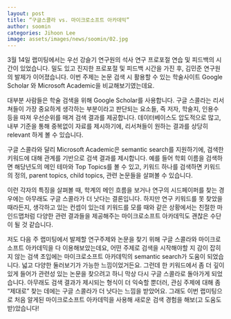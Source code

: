 ```yaml
---
layout: post
title: “구글스콜라 vs. 마이크로소프트 아카데믹”
author: soomin
categories: Jihoon Lee	 
image: assets/images/news/soomin/02.jpg
---
```

3월 14일 랩미팅에서는 우선 강슬기 연구원의 석사 연구 프로포절 연습 및 피드백의 시간이 있었습니다. 밀도 있고 진지한 프로포절 및 피드백 시간을 가진 후, 김민준 연구원의 발제가 이어졌습니다. 이번 주제는 논문 검색 시 활용할 수 있는 학술사이트 Google Scholar 와 Microsoft Academic을 비교해보기였는데요.

대부분 사람들은 학술 검색을 위해 Google Scholar를 사용합니다. 구글 스콜라는 리서쳐들이 가장 중요하게 생각하는 부분이라고 판단되는 요소들, 즉 저자, 학술지, 인용수 등을 따져 우선순위를 매겨 검색 결과를 제공합니다. 데이터베이스도 압도적으로 많고, 내부 기준을 통해 중복없이 자료를 제시하기에, 리서쳐들이 원하는 결과를 상당히 relevant 하게 볼 수 있습니다. 

구글 스콜라와 달리 Microsoft Academic은 semantic search를 지원하기에, 검색한 키워드에 대해 관계를 기반으로 검색 결과를 제시합니다. 예를 들어 학회 이름을 검색하면 해당년도의 메인 테마와 Top Topics를 볼 수 있고, 키워드 하나를 검색하면 키워드의 정의, parent topics, child topics, 관련 논문들을 살펴볼 수 있습니다.

이런 각자의 특징을 살펴볼 때, 학계의 메인 흐름을 보거나 연구의 시드페이퍼를 찾는 경우에는 아무래도 구글 스콜라가 더 낫다는 결론입니다. 하지만 연구 키워드를 못 찾았을 때라든지, 생각하고 있는 컨셉이 있는데 키워드를 모를 때와 같은 상황에서는 친절한 마인드맵처럼 다양한 관련 결과들을 제공해주는 마이크로소프트 아카데믹도 괜찮은 수단이 될 것 같습니다.

저도 다음 주 랩미팅에서 발제할 연구주제와 논문을 찾기 위해 구글 스콜라와 마이크로소프트 아카데믹을 다 이용해보았는데요, 어떤 주제로 검색을 시작해야할 지 감이 잡히지 않는 검색 초입에는 마이크로소프트 아카데믹의 semantic search가 도움이 되었습니다. 넓고 다양한 둘러보기가 가능한 느낌이었거든요. 그런데 한 키워드에서 좀 더 깊이 있게 들어가 관련성 있는 논문을 찾으려고 하니 막상 다시 구글 스콜라로 돌아가게 되었습니다. 아무래도 검색 결과가 제시되는 형식이 더 익숙할 뿐더러, 관심 주제에 대해 좀 “제대로” 찾는 데에는 구글 스콜라가 더 낫다는 느낌을 받았어요. 그래도 이번 랩미팅으로 처음 알게된 마이크로소프트 아카데믹을 사용해 새로운 검색 경험을 해보(고 도움도 받)았습니다!
